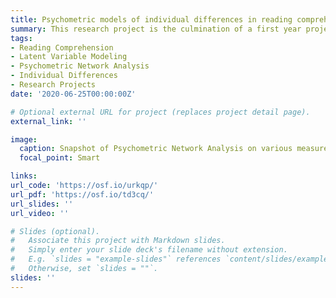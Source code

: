 ```yaml
---
title: Psychometric models of individual differences in reading comprehension - A reanalysis of Freed, Hamilton, and Long (2017)
summary: This research project is the culmination of a first year project by Sara Anne Goring submitted and accepted by the Journal of Memory and Language. 
tags:
- Reading Comprehension
- Latent Variable Modeling
- Psychometric Network Analysis
- Individual Differences
- Research Projects
date: '2020-06-25T00:00:00Z'

# Optional external URL for project (replaces project detail page).
external_link: ''

image:
  caption: Snapshot of Psychometric Network Analysis on various measures related to Reading Comprehension
  focal_point: Smart

links:
url_code: 'https://osf.io/urkqp/'
url_pdf: 'https://osf.io/td3cq/'
url_slides: ''
url_video: ''

# Slides (optional).
#   Associate this project with Markdown slides.
#   Simply enter your slide deck's filename without extension.
#   E.g. `slides = "example-slides"` references `content/slides/example-slides.md`.
#   Otherwise, set `slides = ""`.
slides: ''
---
```


